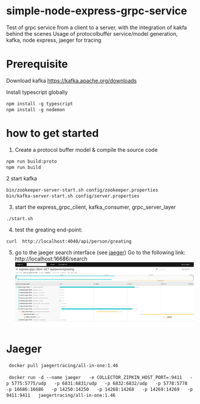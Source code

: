 # simple-node-express-grpc-service
Test of grpc service from a client to a server, with the integration of kakfa behind the scenes
Usage of protocolbuffer service/model generation, kafka, node express, jaeger for tracing


# Prerequisite
Download kafka
https://kafka.apache.org/downloads

Install typescript globally
```console
npm install -g typescript 
npm install -g nodemon
```

# how to get started
1. Create a protocol buffer model & compile the source code
```console
npm run build:proto
npm run build
```
2 start kafka
```console
bin/zookeeper-server-start.sh config/zookeeper.properties
bin/kafka-server-start.sh config/server.properties
```
3. start the express_grpc_client, kafka_consumer, grpc_server_layer 
```console
./start.sh
```
   
4. test the greating end-point: 
```console
curl  http://localhost:4040/api/person/greating
```

5. go to the jaeger search interface (see [jaeger](#jaeger))
Go to the following link: http://localhost:16686/search
 ![](jaeger_traces.png)


# Jaeger
```console
 docker pull jaegertracing/all-in-one:1.46

 docker run -d --name jaeger   -e COLLECTOR_ZIPKIN_HOST_PORT=:9411   -p 5775:5775/udp   -p 6831:6831/udp   -p 6832:6832/udp   -p 5778:5778   -p 16686:16686   -p 14250:14250   -p 14268:14268   -p 14269:14269   -p 9411:9411   jaegertracing/all-in-one:1.46
```

